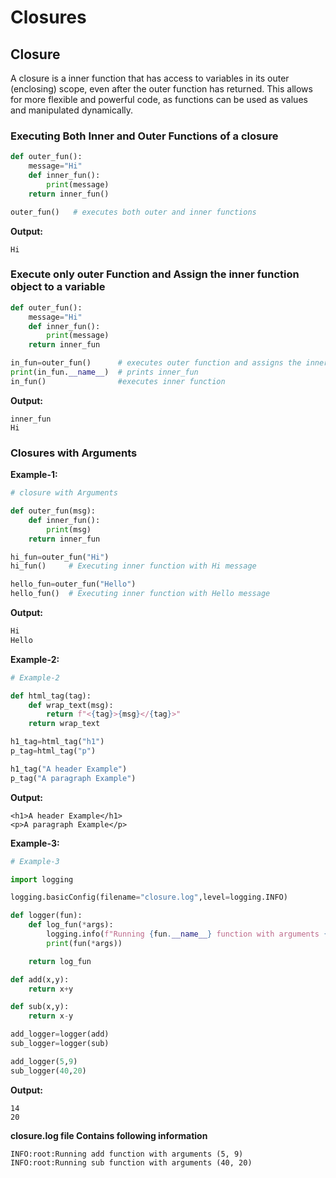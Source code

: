 # Closures

## Closure

A closure is a inner function that has access to variables in its outer (enclosing) scope, even after the outer function has returned. This allows for more flexible and powerful code, as functions can be used as values and manipulated dynamically.

### **Executing Both Inner and Outer Functions of a closure**

```python
def outer_fun():
    message="Hi"
    def inner_fun():
        print(message)
    return inner_fun()

outer_fun()   # executes both outer and inner functions
```

**Output:**

```
Hi
```

### **Execute only outer Function and Assign the inner function object to a variable**

```python
def outer_fun():
    message="Hi"
    def inner_fun():
        print(message)
    return inner_fun

in_fun=outer_fun()      # executes outer function and assigns the inner function object to a variable
print(in_fun.__name__)  # prints inner_fun
in_fun()                #executes inner function
```

**Output:**

```
inner_fun
Hi
```

### **Closures with Arguments**

**Example-1:**

```python
# closure with Arguments

def outer_fun(msg):
    def inner_fun():
        print(msg)
    return inner_fun

hi_fun=outer_fun("Hi")
hi_fun()     # Executing inner function with Hi message

hello_fun=outer_fun("Hello")
hello_fun()  # Executing inner function with Hello message
```

**Output:**

```python
Hi
Hello
```

**Example-2:**

```python
# Example-2

def html_tag(tag):
    def wrap_text(msg):
        return f"<{tag}>{msg}</{tag}>"
    return wrap_text

h1_tag=html_tag("h1")
p_tag=html_tag("p")

h1_tag("A header Example")
p_tag("A paragraph Example")
```

**Output:**

```
<h1>A header Example</h1>
<p>A paragraph Example</p>
```

**Example-3:**

```python
# Example-3

import logging

logging.basicConfig(filename="closure.log",level=logging.INFO)

def logger(fun):
    def log_fun(*args):
        logging.info(f"Running {fun.__name__} function with arguments {args}")
        print(fun(*args))

    return log_fun

def add(x,y):
    return x+y

def sub(x,y):
    return x-y

add_logger=logger(add)
sub_logger=logger(sub)

add_logger(5,9)
sub_logger(40,20)
```

**Output:**

```
14
20
```

**closure.log file Contains following information**

```
INFO:root:Running add function with arguments (5, 9)
INFO:root:Running sub function with arguments (40, 20)
```